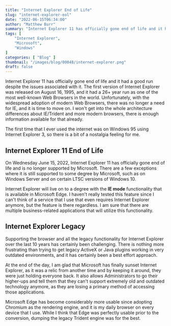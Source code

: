 ```yaml
---
title: "Internet Explorer End of Life"
slug: "internet-explorer-eol"
date: "2022-06-15T06:34:00"
author: "Matthew Burr"
summary: "Internet Explorer 11 has officially gone end of life and it had a good run despite the issues associated with it. The first version of Internet Explorer was released on August 16, 1995, and it had a 26+ year run as one of the most well-known Web Browsers in the world. Unfortunately, with the widespread adoption of modern Web Browsers, there was no longer a need for IE, and it is time to move on."
tags: [
    "Internet Explorer",
    "Microsoft",
    "Windows"
]
categories: [ "Blog" ]
thumbnail: "/images/blog/00048/internet-explorer.png"
draft: false
---
```


Internet Explorer 11 has officially gone end of life and it had a good run despite the issues associated with it. The first version of Internet Explorer was released on August 16, 1995, and it had a 26+ year run as one of the most well-known Web Browsers in the world. Unfortunately, with the widespread adoption of modern Web Browsers, there was no longer a need for IE, and it is time to move on. I won't get into the whole architecture differences about IE/Trident and more modern browsers, there is enough information available for that already.

The first time that I ever used the internet was on Windows 95 using Internet Explorer 3, so there is a bit of a nostalgia feeling for me.

## Internet Explorer 11 End of Life ##

On Wednesday June 15, 2022, Internet Explorer 11 has officially gone end of life and is no longer supported by Microsoft. There are a few exceptions where it is still supported to some degree by Microsoft, such as on Windows Server and on certain LTSC versions of Windows 10.

Internet Explorer will live on to a degree with the **IE mode** functionality that is available in Microsoft Edge. I haven't really tested this feature since I can't think of a service that I use that even requires Internet Explorer anymore, but the feature is there regardless. I am sure that there are multiple business-related applications that will utilize this functionality.

## Internet Explorer Legacy ##

Supporting the browser and all the legacy functionality for Internet Explorer over the last 10 years has certainly been challenging. There is nothing more frustrating than trying to get legacy ActiveX or Java plugins working in very outdated environments, and it has certainly been a best effort approach. 

At the end of the day, I am glad that Microsoft has finally sunset Internet Explorer, as it was a relic from another time and by keeping it around, they were just holding everyone back. It also allows Administrators to go their higher-ups and tell them that they can't support extremely old and outdated technology anymore, as they are losing a primary method of accessing those applications.

Microsoft Edge has become considerably more usable since adopting Chromium as the rendering engine, and it is my daily browser on every device that I use. While I think that Edge was perfectly usable prior to the conversion, dumping the legacy Trident engine was for the best.

